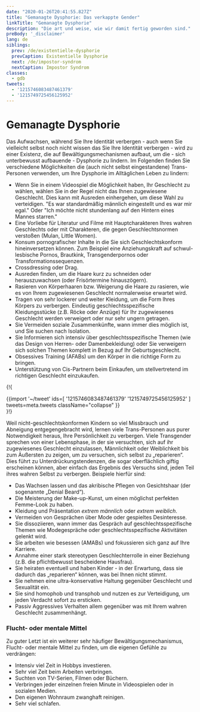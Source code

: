 ```yaml
---
date: "2020-01-26T20:41:55.827Z"
title: "Gemanagte Dysphorie: Das verkappte Gender"
linkTitle: "Gemanagte Dysphorie"
description: "Die art und weise, wie wir damit fertig geworden sind."
preBody: '_disclaimer'
lang: de
siblings:
  prev: /de/existentielle-dysphorie
  prevCaption: Existentielle Dysphorie
  next: /de/impostor-syndrom
  nextCaption: Impostor Syndrom
classes:
  - gdb
tweets:
  - '1215746083487461379'
  - '1215749725456125952'
---
```


# Gemanagte Dysphorie

Das Aufwachsen, während Sie Ihre Identität verbergen - auch wenn Sie vielleicht selbst noch nicht wissen das Sie Ihre Identität verbergen - wird zu einer Existenz, die auf Bewältigungsmechanismen aufbaut, um die - sich unterbewusst aufbauende - Dysphorie zu lindern. Im Folgenden finden Sie verschiedene Möglichkeiten die (auch nicht selbst eingestandene) Trans-Personen verwenden, um Ihre Dysphorie im Alltäglichen Leben zu lindern:

- Wenn Sie in einem Videospiel die Möglichkeit haben, Ihr Geschlecht zu wählen, wählen Sie in der Regel nicht das Ihnen zugewiesene Geschlecht. Dies kann mit Ausreden einhergehen, um diese Wahl zu verteidigen. "Es war standardmäßig männlich eingestellt und es war mir egal." Oder "Ich möchte nicht stundenlang auf den Hintern eines Mannes starren."
- Eine Vorliebe für Literatur und Filme mit Hauptcharakteren Ihres wahren Geschlechts oder mit Charakteren, die gegen Geschlechtsnormen verstoßen (Mulan, Little Women).
- Konsum pornografischer Inhalte in die Sie sich Geschlechtskonform hineinversetzen können. Zum Beispiel eine Anziehungskraft auf schwul-lesbische Pornos, Brautkink, Transgenderpornos oder Transformationssequenzen.
- Crossdressing oder Drag.
- Ausreden finden, um die Haare kurz zu schneiden oder herauszuwachsen (oder Frisörtermine hinauszögern).
- Rasieren von Körperhaaren bzw. Weigerung die Haare zu rasieren, wie es von Ihrem zugewiesenen Geschlecht normalerweise erwartet wird.
- Tragen von sehr lockerer und weiter Kleidung, um die Form Ihres Körpers zu verbergen. Eindeutig geschlechtsspezifische Kleidungsstücke (z.B. Röcke oder Anzüge) für Ihr zugewiesenes Geschlecht werden verweigert oder nur sehr ungern getragen.
- Sie Vermeiden soziale Zusammenkünfte, wann immer dies möglich ist, und Sie suchen nach Isolation.
- Sie Informieren sich intensiv über geschlechtsspezifische Themen (wie das Design von Herren- oder Damenbekleidung) oder Sie verweigern sich solchen Themen komplett in Bezug auf Ihr Geburtsgeschlecht.
- Obsessives Training (AFABs) um den Körper in die richtige Form zu bringen.
- Unterstützung von Cis-Partnern beim Einkaufen, um stellvertretend im richtigen Geschlecht einzukaufen.

{!{ <div class="gutter">{{import '~/tweet' ids=[
  '1215746083487461379'
  '1215749725456125952'
] tweets=meta.tweets className="collapse" }}</div> }!}

Weil nicht-geschlechtskonformen Kindern so viel Missbrauch und Abneigung entgegengebracht wird, lernen viele Trans-Personen aus purer Notwendigkeit heraus, Ihre Persönlichkeit zu verbergen. Viele Transgender sprechen von einer Lebensphase, in der sie versuchten, sich auf ihr zugewiesenes Geschlecht einzulassen, Männlichkeit oder Weiblichkeit bis zum Äußersten zu zeigen, um zu versuchen, sich selbst zu „reparieren“. Dies führt zu Unterdrückungstendenzen, die sogar oberflächlich giftig erscheinen können, aber einfach das Ergebnis des Versuchs sind, jeden Teil ihres wahren Selbst zu verbergen. Beispiele hierfür sind:

- Das Wachsen lassen und das akribische Pflegen von Gesichtshaar (der sogenannte „Denial Beard“).
- Die Meisterung der Make-up-Kunst, um einen möglichst perfekten Femme-Look zu haben.
- Kleidung und Präsentation *extrem männlich* oder *extrem weiblich*.
- Vermeiden von Gesprächen über Mode oder gespieltes Desinteresse. 
- Sie dissoziieren, wann immer das Gespräch auf geschlechtsspezifische Themen wie Modegespräche oder geschlechtsspezifische Aktivitäten gelenkt wird.
- Sie arbeiten wie besessen (AMABs) und fokussieren sich ganz auf Ihre Karriere.
- Annahme einer stark stereotypen Geschlechterrolle in einer Beziehung (z.B. die pflichtbewusst bescheidene Hausfrau).
- Sie heiraten eventuell und haben Kinder - in der Erwartung, dass sie dadurch das „reparieren“ können, was bei Ihnen nicht stimmt.
- Sie nehmen eine ultra-konservative Haltung gegenüber Geschlecht und Sexualität ein.
- Sie sind homophob und transphob und nutzen es zur Verteidigung, um jeden Verdacht sofort zu ersticken.
- Passiv Aggressives Verhalten allem gegenüber was mit Ihrem wahren Geschlecht zusammenhängt.

### Flucht- oder mentale Mittel

Zu guter Letzt ist ein weiterer sehr häufiger Bewältigungsmechanismus, Flucht- oder mentale Mittel zu finden, um die eigenen Gefühle zu verdrängen:

- Intensiv viel Zeit in Hobbys investieren.
- Sehr viel Zeit beim Arbeiten verbringen.
- Suchten von TV-Serien, Filmen oder Büchern.
- Verbringen jeder einzelnen freien Minute in Videospielen oder in sozialen Medien.
- Den eigenen Wohnraum zwanghaft reinigen.
- Sehr viel schlafen.
